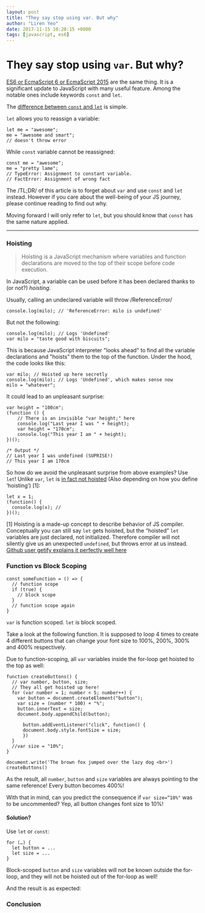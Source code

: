 ```yaml
---
layout: post
title: "They say stop using var. But why"
author: "Liren Yeo"
date: 2017-11-15 10:20:15 +0800
tags: [javascript, es6]
---
```


# They say stop using `var`. But why?
[ES6 or EcmaScript 6 or EcmaScript 2015](https://codeburst.io/javascript-wtf-is-es6-es8-es-2017-ecmascript-dca859e4821c) are the same thing. It is a significant update to JavaScript with many useful feature. Among the notable ones include keywords `const` and `let`.

The [difference between `const` and `let`](http://wesbos.com/let-vs-const/) is simple.

`let` allows you to reassign a variable:
```
let me = "awesome";
me = "awesome and smart";
// doesn't throw error
```

While `const` variable cannot be reassigned:
```
const me = "awesome";
me = "pretty lame";
// TypeError: Assignment to constant variable.
// FactError: Assignment of wrong fact
```

The /TL;DR/ of this article is to forget about `var` and use `const` and `let` instead. However if you care about the well-being of your JS journey, please continue reading to find out why.

Moving forward I will only refer to `let`, but you should know that `const` has the same nature applied.

---

### Hoisting
> Hoisting is a JavaScript mechanism where variables and function declarations are moved to the top of their scope before code execution.

In JavaScript, a variable can be used before it has been declared thanks to (or not?) *hoisting*.

Usually, calling an undeclared variable will throw /ReferenceError/
```
console.log(milo); // 'ReferenceError: milo is undefined'
```

But not the following:
```
console.log(milo); // Logs 'Undefined'
var milo = "taste good with biscuits";
```

This is because JavaScript interpreter "looks ahead" to find all the variable declarations and "hoists" them to the top of the function. Under the hood, the code looks like this:
```
var milo; // Hoisted up here secretly
console.log(milo); // Logs 'Undefined', which makes sense now
milo = "whatever";
```

It could lead to an unpleasant surprise:
```
var height = "100cm";
(function () {
    // There is an invisible "var height;" here
    console.log("Last year I was " + height);
    var height = "170cm";
    console.log("This year I am " + height);
})();

/* Output */
// Last year I was undefined (SUPRISE!)
// This year I am 170cm
```

So how do we avoid the unpleasant surprise from above examples? Use `let`! Unlike `var`, `let` is [in fact not hoisted](https://dmitripavlutin.com/variables-lifecycle-and-why-let-is-not-hoisted/) (Also depending on how you define ‘hoisting’) [1]:
```
let x = 1;
(function() {
  console.log(x); //
})();
```

[1] Hoisting is a made-up concept to describe behavior of JS compiler. Conceptually you can still say `let` gets hoisted, but the “hoisted” `let` variables are just declared, not initialized. Therefore compiler will not silently give us an unexpected `undefined`, but throws error at us instead.
[Github user getify explains it perfectly well here](https://github.com/getify/You-Dont-Know-JS/issues/767#issuecomment-227946671)


### Function vs Block Scoping
```
const someFunction = () => {
  // function scope
  if (true) {
    // block scope
  }
  // function scope again
}
```

`var` is function scoped.
`let` is block scoped.

Take a look at the following function. It is supposed to loop 4 times to create 4 different buttons that can change your font size to 100%, 200%, 300% and 400% respectively.

Due to function-scoping, all `var` variables inside the for-loop get hoisted to the top as well:
```
function createButtons() {
  // var number, button, size;
  // They all get hoisted up here!
  for (var number = 1; number < 5; number++) {
    var button = document.createElement("button");
    var size = (number * 100) + "%";
    button.innerText = size;
    document.body.appendChild(button);

      button.addEventListener("click", function() {
      document.body.style.fontSize = size;
      })
  }
  //var size = "10%";
}

document.write('The brown fox jumped over the lazy dog <br>')
createButtons()
```

As the result, all `number`, `button` and `size` variables are always pointing to the same reference! Every button becomes 400%!

With that in mind, can you predict the consequence if  `var size=“10%"` was to be uncommented? Yep, all button changes font size to 10%!

#### Solution?
Use `let` or `const`:
```
for (…) {
  let button = ...
  let size = ...
}
```
Block-scoped `button` and `size` variables will not be known outside the for-loop, and they will not be hoisted out of the for-loop as well!

And the result is as expected:


### Conclusion
